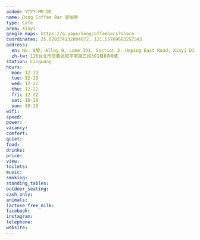 ```yaml
---
added: YYYY-MM-DD
name: Dong Coffee Bar 東咖啡
type: Cafe
area: Xinyi
google_maps: https://g.page/dongcoffeebars?share
coordinates: 25.020274132004072, 121.55769683257343
address:
  en: No. 8號, Alley 8, Lane 391, Section 3, Heping East Road, Xinyi District, Taipei City, 110
  zh-tw: 110台北市信義區和平東路三段391巷8弄8號
station: Linguang
hours:
  mon: 12-19
  tue: 12-19
  wed: 12-22
  thu: 12-22
  fri: 12-22
  sat: 10-19
  sun: 10-19
wifi: 
speed: 
power: 
vacancy: 
comfort: 
quiet: 
food: 
drinks: 
price: 
view: 
toilets: 
music: 
smoking: 
standing_tables: 
outdoor_seating: 
cash_only: 
animals: 
lactose_free_milk: 
facebook: 
instagram: 
telephone: 
website: 
---
```

